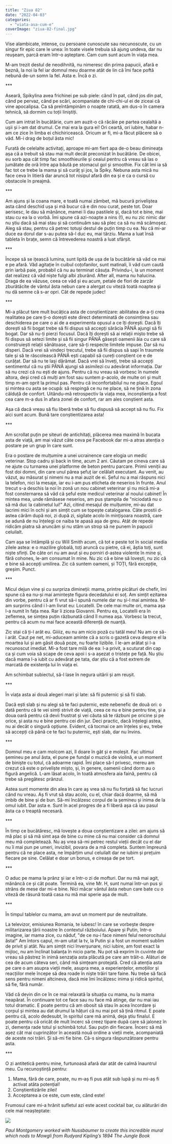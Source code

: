 ```yaml
---
title: "Ziua 82"
date: "2022-04-03"
categories: 
  - "viata-asa-cum-e"
coverImage: "ziua-82-final.jpg"
---
```


Vise alambicate, intense, cu persoane cunoscute sau necunoscute, cu un singur fir epic care le unea: în toate visele trebuia să ajung undeva, dar nu reușeam, parcă eram într-o așteptare. Cam cum sunt acum în viața mea.

M-am trezit destul de neodihnită, nu nimeresc din prima papucii, afară e beznă, la noi la fel iar domnul meu doarme atât de lin că îmi face poftă nebună de-un somn la fel. Asta e. Încă o zi.

\*\*\*

Aseară, Spikylina avea frichinei pe sub piele: când în pat, când jos din pat, când pe pervaz, când pe scări, acompaniate de chi-chi-ul ei de ziceai că vine apocalipsa. Ca să preîntâmpinăm o noapte ratată, am dus-o în camera tehnică, să dormim cu toții liniștiți. 

Cum am intrat în bucătărie, cum am auzit-o că râcăie pe partea cealaltă a ușii și i-am dat drumul. Ce mai era la gura ei! Ori ceartă, ori iubire, habar n-am ce zice în limba ei chichiricească. Oricum ar fi, mi-a făcut plăcere să o văd. Mi-i drag de boțul ăsta mic!

Furată de celelalte activitați, aproape mi-am fiert apa de-o beau dimineața așa că a trebuit să stau mai mult decât preconizat în bucătărie. De obicei, eu sorb apa cât timp fac smoothieurile și ceaiul pentru că vreau să las o jumătate de oră între apa băută pe stomacul gol și smoothie. Fix cât îmi ia să fac tot ce trebe la mama și să curăț și jos, la Spiky. Nebuna asta mică nu face ceva în litieră dar aruncă tot nisipul afară din ea și e ca o cursă cu obstacole în preajmă.

\*\*\*

Am ajuns și la coana mare, e toată numai zâmbet, mă bucură priveliștea asta când deschid ușa și mă bucur că e din nou curat, peste tot. Doar aerisesc, le dau să mănânce, mamei îi dau pastilele și, dacă tot e bine, mai stau cu ea la o vorbă. Îmi spune că azi-noapte a nins (!), eu nu zic nimic dar nu știu dacă să mai stau și să continuăm sau să plec ca să nu mă scămoșez. Aleg să stau, pentru că petrec totuși destul de puțin timp cu ea. Nu că mi-ar duce ea dorul dar s-au putea să-l duc eu, mai târziu. Mama a luat însă tableta în brațe, semn că întrevederea noastră a luat sfârșit.

\*\*\*

Începe să se ițească lumina, sunt lipită de ușa de la bucătărie să văd ce mai e pe afară. Văd agitație în cuibul coțofanilor, sunt matinali, îi văd cum caută prin iarbă paie, probabil că nu au terminat căsuța. Privindu-i, la un moment dat realizez că văd niște fulgi albi zburând. After all, mama nu halucina. Draga de ea văzuse, ceea ce văd și eu acum, petale de flori de zarzăr zburătăcite de vântul ăsta nebun care a alergat cu viteză toată noaptea și nu dă semne că s-ar opri. Cât de repede judec!

\*\*\*

Mi-a plăcut tare mult bucățica asta de conștientizare: abilitatea de a-ți crea realitatea pe care ți-o dorești este direct determinată de consimțirea sau deschiderea pe care o ai de a experimenta opusul a ce îți dorești. Dacă îți dorești să fii bogat trebe să fii dispus să accepți sărăcia PÂNĂ ajungi să fii bogat. Dar să nu-ți pierzi focusul. Dacă îți dorești să ai relații mișto trebe să fii dispus să setezi limite și să fii singur PÂNĂ găsești oamenii ăia cu care să construiești relații sănătoase, care să-ți respecte limitele impuse. Dar să nu disperi. Dacă vrei să vindeci trecutul, trebe să fii dispus să sapi în traumele tale și să te răscolească PÂNĂ ești capabil să cureți conștient ce e de curățat. Dar să nu te lași dărâmat. Dacă vrei să înveți, trebe să accepți sentimentul că nu știi PÂNĂ ajungi să asimilezi cu adevărat informația. Dar să nu crezi că nu ești de ajuns. Pentru că nu vreau să vorbesc în numele altora, deși cred că mulți am fost sau suntem p-acolo, de multe ori și mult timp m-am oprit la primul pas. Pentru că inconfortabilul nu ne place. Egoul și mintea cu asta se ocupă: să respingă ce nu ne place, să ne țină în zona călduță de confort. Uitându-mă retrospectiv la viața mea, inconștiența a fost cea care m-a dus în afara zonei de confort, rar am ales conștient asta.

Așa că dacă vreau să fiu liberă trebe să fiu dispusă să accept să nu fiu. Fix aici sunt acum. Bună tare conștientizarea asta!

\*\*\*

Am scrollat puțin pe siteuri de antichitați, plăcerea mea maximă în bucata asta de viață, am mai văzut câte ceva pe Facebook dar mi-a atras atenția o postare pe un grup în care sunt.

Era o postare de mulțumire a unei ucrainence care elogia un medic veterinar. Stop cadru și back in time, acum 2 ani. Căutam pe cineva care să ne ajute cu turnarea unei platforme de beton pentru parcare. Primii veniții au fost doi domni, din care unul părea șefuț iar celălalt executant. Au venit, au văzut, au măsurat și nimeni nu a mai auzit de ei. Șeful nu a mai răspuns nici la telefon, nici la mesaje, iar eu i-am pus eticheta de neserios în frunte. Anul trecut s-a deschis la noi în zonă un nou cabinet veterinar și nu mică mi-a fost consternarea să văd că șeful este medicul veterinar al noului cabinet! În mintea mea, unde rămăsese neserios, am pus ștampila de "niciodată nu o să mă duc la cabinetul lui!" Azi, citind mesajul de mulțumire, mi-au dat lacrimi mici în ochi și am simțit cum se topește catalogarea. Câte prostii d-astea cărăm după noi, zi după zi, sigilate acolo în mințișoara noastră, care se adună de nu înțelegi ce naiba te apasă așa de greu. Atât de repede ridicăm piatra să aruncăm și nu stăm un strop să ne punem în papucii celuilalt. 

Cam așa se întâmplă și cu Will Smith acum, că tot e peste tot în social media zilele astea: e o mazilire globală, toți aruncă cu pietre, că ei, ăștia toți, sunt niște sfinți. De câte ori nu am avut și eu porniri d-astea violente în mine și, fără cohones, le-am consumat în mine. Nu zic că e bine să lovești, nu zic că e bine să accepți umilirea. Zic că suntem oameni, și TOȚI, fără excepție, greșim. Punct.

\*\*\*

Micul dejun vine și cu surpriza dimineții: mama, printre picături de chefir, îmi spune că ea nu-și mai amintește figura decedatului ei soț. Am simțit ezitarea din vorbe, pentru că ar fi vrut să-i spună numele dar nu și-l mai amintea. M-am surprins când i l-am livrat eu: Locatelli. De cele mai multe ori, mama așa l-a numit în fața mea. Rar îi zicea Giovanni. Pentru ea, Locatelli era în zeflemea, se simțea puțin răzbunată când îl numea așa. Vorbesc la trecut, pentru că acum nu mai face această diferență de nuanță. 

Zic stai că ți-l arăt eu. Giiiiz, eu nu am nicio poză cu tatăl meu! Nu am ce să-i arăt. Caut pe net, mi-aduceam aminte că a scris o gazetă ceva despre el la moartea lui și am găsit două poze, nu foarte lizibile. I le-am arătat și l-a recunoscut imediat. Mi-a fost tare milă de ea: l-a privit, a scuturat din cap ca și cum voia să scape de ceva apoi i s-a așezat o tristețe pe față. Nu știu dacă mama l-a iubit cu adevărat pe tata, dar știu că a fost extrem de marcată de existența lui în viața ei. 

Am schimbat subiectul, să-l lase în negura uitării și am reușit.

\*\*\*

În viața asta ai două alegeri mari și late: să fii puternic și să fii slab.

Dacă ești slab și nu alegi să te faci puternic, este nebenefic de două ori: o dată pentru că te vei simți strivit de viață, ceea ce nu e bine pentru tine, și a doua oară pentru că devii frustrat și vei căuta să te răzbuni pe oricine și pe orice, și asta nu e bine pentru cei din jur. Deci practic, dacă înțelegi astea, nu ai decât o singură opțiune. Evident, că tocmai ce am înțeles și eu, trebe să accepți că până ce te faci tu puternic, ești slab, dar nu învins.

\*\*\*

Domnul meu e cam molcom azi, îl doare în gât și e moleșit. Fac ultimul șemineu pe anul ăsta, el pune pe fundal o muzică de violină, e un moment de biniște cu totul, că adoarme rapid. Îmi place să-l privesc, mereu am crezut că este o priveliște mișto, și, în genere, oamenii când dorm au o figură angelică. L-am lăsat acolo, în toată atmosfera aia faină, pentru că trebe să pregătesc prânzul.

Astea sunt momente din alea în care aș vrea să nu fiu forțată să fac lucruri când nu vreau. Aș fi vrut să stau acolo, cu el, chiar dacă doarme, să mă imbib de bine și de bun. Să-mi încălzesc corpul de la șemineu și inima de la omul iubit. Dar asta e. Sunt în acel progres de a fi liberă așa că iau pasul ăsta ca o treaptă necesară.

\*\*\*

În timp ce bucătăresc, mă lovește a doua conștientizare a zilei: am ajuns să mă plac și să mă simt așa de bine cu mine că nu mai consider că domnul meu mă completează. Nu aș vrea să-mi petrec restul vieții decât cu el dar nu îi mai pun pe umeri, invizibil, povara de a mă completa. Suntem împreună pentru că ne place asta, ne împărțim unul celuilalt dar ne iubim și prețuim fiecare pe sine. Celălat e doar un bonus, e cireașa de pe tort. 

\*\*\*

O aduc pe mama la prânz și iar e într-o zi de mofturi. Dar nu mă mai agit, mănâncă ce și cât poate. Termină ea, vine Mr. H, sunt numai într-un pus și strâns de mese dar mi-e bine. Nici măcar vântul ăsta nebun care bate cu o viteză de răsună toată casa nu mă mai sperie așa de mult. 

\*\*\*

În timpul tablelor cu mama, am avut un moment pur de neutralitate.

La televizor, emisiunea Romania, te iubesc! în care se vorbește despre militarizarea țării noastre în contextul războiului. Apare și Putin, într-o imagine, iar mama zice, cu năduf, "de ce nu-i face nimeni felul nenorocitului ăsta!" Am întors capul, m-am uitat la tv, la Putin și a fost un moment sublim de privit și atât. Nu am simțit nici înverșunare, nici iubire, am fost exact la mijloc, nu am înclinat balanța în nicio parte. Nu pot să exprim în cuvinte dar vreau să păstrez în inimă senzația asta plăcută pe care am trăit-o. Alături de cea de acum câteva seri, când mă simțeam protejată. Cred că atenția asta pe care o am asupra vieții mele, asupra mea, a experiențelor, emoțiilor și reacțiilor mele începe să dea roade în niște trăiri tare faine. Nu trebe să facă sens pentru nimeni altcineva, dacă mie îmi încălzesc inima și ridică spiritul, să fie, fără număr.

Văd că devin din ce în ce mai relaxată la situația cu mama, nu la mama neapărat. În continuare tot ce face sau nu face mă atinge, dar nu mai iau totul dramatic. E poate pentru că am obosit să stau în acea încordare și corpul și mintea au dat drumul la hățuri că nu mai pot să țină ritmul. E poate pentru că, acolo dedesubt, în spiritul care mă animă, deja știu finalul. E poate pentru că oricât de mult încerc să creez tipare după care să jalonez în zi, demența rade totul și schimbă totul. Sau puțin din fiecare. Încerc să mă așez cât mai cuprinzător în această nouă ordine a vieții mele, acompaniată de aceste noi trăiri. Și să-mi fie bine. Că-s singura răspunzătoare pentru asta.

\*\*\*

O zi antitetică pentru mine, furtunoasă afară dar atât de calmă înauntrul meu. Cu recunoștință pentru:

1. Mama, fără de care, poate, nu m-aș fi pus atât sub lupă și nu mi-aș fi activat atâta potențial!
2. Conștientizările zilei!
3. Acceptarea a ce este, cum este, când este!

Frumosul care mi-a hrănit sufletul azi este acest cocktail bar, cu alăturări din cele mai neașteptate:

![](images/kotycicktailbar.jpeg)

_Paul Montgomery worked with Nussbaumer to create this incredible mural which nods to Mowgli from Rudyard Kipling’s 1894 The Jungle Book_

